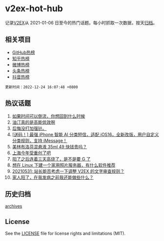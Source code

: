 # v2ex-hot-hub

 记录[V2EX](https://www.v2ex.com/)从 2021-01-06 日至今的热门话题。每小时抓取一次数据，按天[归档](archives)。
 
 ## 相关项目

- [GitHub热榜](https://github.com/snaildev/github-hot-hub)
- [知乎热榜](https://github.com/snaildev/zhihu-hot-hub)
- [微博热榜](https://github.com/snaildev/weibo-hot-hub)
- [头条热榜](https://github.com/snaildev/toutiao-hot-hub)
- [抖音热榜](https://github.com/snaildev/douyin-hot-hub)


 `更新时间：2022-12-24 16:07:48 +0800`

## 热议话题

1. [如果时间可以倒流，你想回到什么时候](https://www.v2ex.com/t/904374)
1. [油汀真的是高能低效啊](https://www.v2ex.com/t/904367)
1. [后悔没打加强针。](https://www.v2ex.com/t/904425)
1. [[送码！] 最强 iPhone 智能 AI 分类短信，适配 iOS16，全新改版，用户自定义分类规则，支持 iMessage！](https://www.v2ex.com/t/904407)
1. [美林布洛芬混悬液 35ml 49 快钱贵吗？](https://www.v2ex.com/t/904335)
1. [上海今年受重创了吧](https://www.v2ex.com/t/904327)
1. [阳了之后连着三天高烧了，是不是要 G 了](https://www.v2ex.com/t/904439)
1. [想在 Linux 下建一个家用照片服务器，有什么软件推荐](https://www.v2ex.com/t/904339)
1. [20210531: 站长能否考虑一下调整 V2EX 的文字审查规则？](https://www.v2ex.com/t/904380)
1. [家人阳了，在我发病之前我还能做些什么？](https://www.v2ex.com/t/904361)

## 历史归档

[archives](archives)

## License

See the [LICENSE](LICENSE) file for license rights and limitations (MIT).
